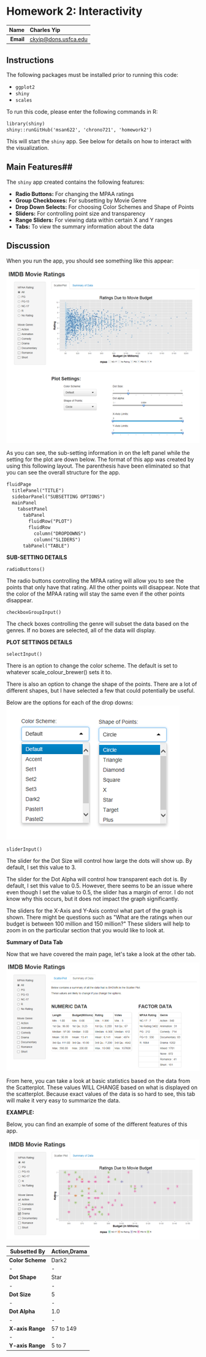 Homework 2: Interactivity
==============================

| **Name**  | Charles Yip  |
|----------:|:-------------|
| **Email** | ckyip@dons.usfca.edu |

## Instructions ##

The following packages must be installed prior to running this code:

- `ggplot2`
- `shiny`
- `scales`

To run this code, please enter the following commands in R:

```
library(shiny)
shiny::runGitHub('msan622', 'chrono721', 'homework2')
```

This will start the `shiny` app. See below for details on how to interact with the visualization.

## Main Features##

The `shiny` app created contains the following features:

- **Radio Buttons:** For changing the MPAA ratings
- **Group Checkboxes:** For subsetting by Movie Genre
- **Drop Down Selects:** For choosing Color Schemes and Shape of Points
- **Sliders:** For controlling point size and transparency
- **Range Sliders:** For viewing data within certain X and Y ranges
- **Tabs:** To view the summary information about the data

## Discussion ##

When you run the app, you should see something like this appear:

![IMAGE](Main1.png)

As you can see, the sub-setting information in on the left panel while the setting for the plot are down below. The format of this app was created by using this following layout. The parenthesis have been eliminated so that you can see the overall structure for the app.
```
fluidPage
  titlePanel("TITLE")
  sidebarPanel("SUBSETTING OPTIONS")
  mainPanel
    tabsetPanel
      tabPanel
	    fluidRow("PLOT")
	    fluidRow
	      column("DROPDOWNS")
	      column("SLIDERS")
	  tabPanel("TABLE")   
```

**SUB-SETTING DETAILS**
```
radioButtons()
```
The radio buttons controlling the MPAA rating will allow you to see the points that only have that rating. All the other points will disappear. Note that the color of the MPAA rating will stay the same even if the other points disappear.

```
checkboxGroupInput()
```
The check boxes controlling the genre will subset the data based on the genres. If no boxes are selected, all of the data will display. 

**PLOT SETTINGS DETAILS**
```
selectInput()
```
There is an option to change the color scheme. The default is set to whatever scale_colour_brewer() sets it to. 

There is also an option to change the shape of the points. There are a lot of different shapes, but I have selected a few that could potentially be useful. 

Below are the options for each of the drop downs:
![IMAGE](DropDown.png)

```
sliderInput()
```
The slider for the Dot Size will control how large the dots will show up. By default, I set this value to 3. 

The slider for the Dot Alpha will control how transparent each dot is. By default, I set this value to 0.5. However, there seems to be an issue where even though I set the value to 0.5, the slider has a margin of error. I do not know why this occurs, but it does not impact the graph significantly. 

The sliders for the X-Axis and Y-Axis control what part of the graph is shown. There might be questions such as "What are the ratings when our budget is between 100 million and 150 million?" These sliders will help to zoom in on the particular section that you would like to look at.


**Summary of Data Tab**

Now that we have covered the main page, let's take a look at the other tab.

![IMAGE](Main2.png)

From here, you can take a look at basic statistics based on the data from the Scatterplot. These values WILL CHANGE based on what is displayed on the scatterplot. Because exact values of the data is so hard to see, this tab will make it very easy to summarize the data. 


**EXAMPLE:**

Below, you can find an example of some of the different features of this app.

![IMAGE](Example.png)

| **Subsetted By**  | Action,Drama|
|-|-|
| **Color Scheme** | Dark2 |
|-|-|
| **Dot Shape** | Star |
|-|-|
| **Dot Size** | 5 |
|-|-|
| **Dot Alpha** | 1.0 |
|-|-|
| **X-axis Range** | 57 to 149 |
|-|-|
| **Y-axis Range** | 5 to 7|


 
